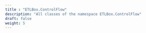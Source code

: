 ```yaml
---
title : "ETLBox.ControlFlow"
description: "All classes of the namespace ETLBox.ControlFlow"
draft: false
weight: 5
---
```

